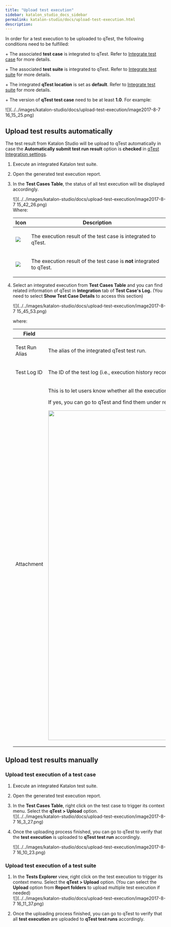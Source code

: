 ```yaml
---
title: "Upload test execution" 
sidebar: katalon_studio_docs_sidebar
permalink: katalon-studio/docs/upload-test-execution.html 
description: 
---
```

In order for a test execution to be uploaded to qTest, the following conditions need to be fulfilled:

\+ The associated **test case** is integrated to qTest. Refer to [Integrate test case](/display/KD/Integrate+test+case) for more details.

\+ The associated **test suite** is integrated to qTest. Refer to [Integrate test suite](/display/KD/Integrate+test+suite) for more details.

\+ The integrated **qTest location** is set as **default**. Refer to [Integrate test suite](/display/KD/Integrate+test+suite) for more details.

\+ The version of **qTest test case** need to be at least **1.0**. For example:

![](../../images/katalon-studio/docs/upload-test-execution/image2017-8-7 16_15_25.png)

Upload test results automatically
---------------------------------

The test result from Katalon Studio will be upload to qTest automatically in case the **Automatically submit test run result** option is **checked** in [qTest Integration settings](https://docs.katalon.com/display/KD/qTest+Integration).

1.  Execute an integrated Katalon test suite.
2.  Open the generated test execution report.
3.  In the **Test Cases Table**, the status of all test execution will be displayed accordingly.
    
      
    ![](../../images/katalon-studio/docs/upload-test-execution/image2017-8-7 15_42_26.png)  
    Where:
    
    <table class="" style="table-layout: fixed;"><thead><tr><th class="" style="">Icon</th><th class="" style="">Description</th></tr></thead><tbody class="" style=""><tr class="" style=""><td class="" style=""><div class="" style=""><p class="" style=""><span class="" style=""><img class="" src="../../images/katalon-studio/docs/upload-test-execution/image2017-2-28 16_32_19.png" data-image-src="/download/attachments/3178981/image2017-2-28%2016%3A32%3A19.png?version=1&amp;modificationDate=1488274339000&amp;api=v2" data-unresolved-comment-count="0" data-linked-resource-id="5113501" data-linked-resource-version="1" data-linked-resource-type="attachment" data-linked-resource-default-alias="image2017-2-28 16:32:19.png" data-base-url="https://docs.katalon.com" data-linked-resource-content-type="image/png" data-linked-resource-container-id="3178981" data-linked-resource-container-version="1" style=""></span></p></div></td><td class="" style=""><p class="" style="">The execution result of the test case is integrated to qTest.</p></td></tr><tr class="" style=""><td class="" style=""><div class="" style=""><p class="" style=""><span class="" style=""><img class="" src="../../images/katalon-studio/docs/upload-test-execution/image2017-2-28 16_29_39.png" data-image-src="/download/attachments/3178981/image2017-2-28%2016%3A29%3A39.png?version=1&amp;modificationDate=1488274179000&amp;api=v2" data-unresolved-comment-count="0" data-linked-resource-id="5113497" data-linked-resource-version="1" data-linked-resource-type="attachment" data-linked-resource-default-alias="image2017-2-28 16:29:39.png" data-base-url="https://docs.katalon.com" data-linked-resource-content-type="image/png" data-linked-resource-container-id="3178981" data-linked-resource-container-version="1" style=""></span></p></div></td><td class="" style=""><p class="" style="">The execution result of the test case is <strong class="" style="">not</strong> integrated to qTest.</p></td></tr></tbody></table>
    
4.  Select an integrated execution from **Test Cases Table** and you can find related information of qTest in **Integration** tab of **Test Case's Log.** (You need to select **Show Test Case Details** to access this section)
    
    ![](../../images/katalon-studio/docs/upload-test-execution/image2017-8-7 15_45_53.png)  
    
      
    where:
    
    <table class="" style="table-layout: fixed;"><thead><tr><th class="" style="">Field</th><th class="" style="">Description</th></tr></thead><tbody class="" style=""><tr class="" style=""><td class="" style=""><p class="" style="">Test Run Alias</p></td><td class="" style=""><p class="" style="">The alias of the integrated qTest test run.</p></td></tr><tr class="" style=""><td class="" style=""><p class="" style="">Test Log ID</p></td><td class="" style=""><p class="" style="">The ID of the test log (i.e., execution history record) created in qTest.</p></td></tr><tr class="" style=""><td class="" style=""><p class="" style="">Attachment</p></td><td class="" style=""><div class="" style=""><p class="" style="">This is to let users know whether all the execution log and report are sent to qTest as an attachment. (i.e. Yes or No)</p><p class="" style="">If yes, you can go to qTest and find them under related execution history record, as illustrated below:</p><p class="" style=""><span class="" style=""><span class="" style=""><img class="" width="1035" src="../../images/katalon-studio/docs/upload-test-execution/image2017-8-7 15_50_43.png" data-image-src="/download/attachments/3178981/image2017-8-7%2015%3A50%3A43.png?version=1&amp;modificationDate=1503633899000&amp;api=v2" data-unresolved-comment-count="0" data-linked-resource-id="5116794" data-linked-resource-version="1" data-linked-resource-type="attachment" data-linked-resource-default-alias="image2017-8-7 15:50:43.png" data-base-url="https://docs.katalon.com" data-linked-resource-content-type="image/png" data-linked-resource-container-id="3178981" data-linked-resource-container-version="1" style=""></span></span></p></div></td></tr></tbody></table>
    

Upload test results manually
----------------------------

### Upload test execution of a test case

1.  Execute an integrated Katalon test suite.
2.  Open the generated test execution report.
3.  In the **Test Cases Table**, right click on the test case to trigger its context menu. Select the **qTest > Upload** option.  
    ![](../../images/katalon-studio/docs/upload-test-execution/image2017-8-7 16_3_27.png)  
      
    
4.  Once the uploading process finished, you can go to qTest to verify that the **test execution** is uploaded to **qTest test run** accordingly.  
      
    ![](../../images/katalon-studio/docs/upload-test-execution/image2017-8-7 16_10_23.png)

### Upload test execution of a test suite

1.  In the **Tests Explorer** view, right click on the test execution to trigger its context menu. Select the **qTest > Upload** option. (You can select the **Upload** option from **Report folders** to upload multiple test execution if needed)  
    ![](../../images/katalon-studio/docs/upload-test-execution/image2017-8-7 16_11_37.png)  
      
    
2.  Once the uploading process finished, you can go to qTest to verify that all **test execution** are uploaded to **qTest test runs** accordingly.